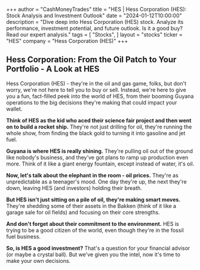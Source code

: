 +++
author = "CashMoneyTrades"
title = "HES |  Hess Corporation (HES): Stock Analysis and Investment Outlook"
date = "2024-01-12T10:00:00"
description = "Dive deep into Hess Corporation (HES) stock. Analyze its performance, investment potential, and future outlook. Is it a good buy? Read our expert analysis."
tags = [
"Stocks",
]
layout = "stocks"
ticker = "HES"
company = "Hess Corporation (HES)"
+++
        


## Hess Corporation: From the Oil Patch to Your Portfolio - A Look at HES

Hess Corporation (HES) - they're in the oil and gas game, folks, but don't worry, we're not here to tell you to buy or sell. Instead, we're here to give you a fun, fact-filled peek into the world of HES, from their booming Guyana operations to the big decisions they're making that could impact your wallet. 

**Think of HES as the kid who aced their science fair project and then went on to build a rocket ship.** They're not just drilling for oil, they're running the whole show, from finding the black gold to turning it into gasoline and jet fuel. 

**Guyana is where HES is really shining.** They're pulling oil out of the ground like nobody's business, and they've got plans to ramp up production even more. Think of it like a giant energy fountain, except instead of water, it's oil.  

**Now, let's talk about the elephant in the room - oil prices.** They're as unpredictable as a teenager's mood. One day they're up, the next they're down, leaving HES (and investors) holding their breath. 

**But HES isn't just sitting on a pile of oil, they're making smart moves.** They're shedding some of their assets in the Bakken (think of it like a garage sale for oil fields) and focusing on their core strengths.  

**And don't forget about their commitment to the environment.** HES is trying to be a good citizen of the world, even though they're in the fossil fuel business. 

**So, is HES a good investment?** That's a question for your financial advisor (or maybe a crystal ball). But we've given you the intel, now it's time to make your own decisions. 

        